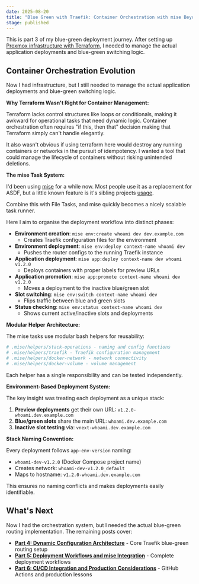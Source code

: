 ```yaml
---
date: 2025-08-20
title: "Blue Green with Traefik: Container Orchestration with mise Beyond Terraform"
stage: published
---
```


This is part 3 of my blue-green deployment journey. After setting up [Proxmox infrastructure with Terraform](/posts/2025-08-15-blue-green-with-traefik-part-2-proxmox-pivot), I needed to manage the actual application deployments and blue-green switching logic.

## Container Orchestration Evolution

Now I had infrastructure, but I still needed to manage the actual application deployments and blue-green switching logic.

**Why Terraform Wasn't Right for Container Management:**

Terraform lacks control structures like loops or conditionals, making it awkward for operational tasks that need dynamic logic. Container orchestration often requires "if this, then that" decision making that Terraform simply can't handle elegantly.

It also wasn't obvious if using terraform here would destroy any running containers or networks in the pursuit of idempotency. I wanted a tool that could manage the lifecycle of containers without risking unintended deletions.

**The mise Task System:**

I'd been using [mise](https://mise.jdx.dev/) for a while now. Most people use it as a replacement for ASDF, but a little known feature is it's sibling projects [usage](https://usage.jdx.dev/).

Combine this with File Tasks, and mise quickly becomes a nicely scalable task runner.

Here I aim to organise the deployment workflow into distinct phases:

- **Environment creation**: `mise env:create whoami dev dev.example.com`
  - Creates Traefik configuration files for the environment
- **Environment deployment**: `mise env:deploy context-name whoami dev`
  - Pushes the router configs to the running Traefik instance
- **Application deployment**: `mise app:deploy context-name dev whoami v1.2.0`
  - Deploys containers with proper labels for preview URLs
- **Application promotion**: `mise app:promote context-name whoami dev v1.2.0`
  - Moves a deployment to the inactive blue/green slot
- **Slot switching**: `mise env:switch context-name whoami dev`
  - Flips traffic between blue and green slots
- **Status checking**: `mise env:status context-name whoami dev`
  - Shows current active/inactive slots and deployments

**Modular Helper Architecture:**

The mise tasks use modular bash helpers for reusability:

```bash
# .mise/helpers/stack-operations - naming and config functions
# .mise/helpers/traefik - Traefik configuration management
# .mise/helpers/docker-network - network connectivity
# .mise/helpers/docker-volume - volume management
```

Each helper has a single responsibility and can be tested independently.

**Environment-Based Deployment System:**

The key insight was treating each deployment as a unique stack:

1. **Preview deployments** get their own URL: `v1.2.0-whoami.dev.example.com`
2. **Blue/green slots** share the main URL: `whoami.dev.example.com`
3. **Inactive slot testing** via: `vnext-whoami.dev.example.com`

**Stack Naming Convention:**

Every deployment follows `app-env-version` naming:
- `whoami-dev-v1.2.0` (Docker Compose project name)
- Creates network: `whoami-dev-v1.2.0_default`
- Maps to hostname: `v1.2.0-whoami.dev.example.com`

This ensures no naming conflicts and makes deployments easily identifiable.

## What's Next

Now I had the orchestration system, but I needed the actual blue-green routing implementation. The remaining posts cover:

- **[Part 4: Dynamic Configuration Architecture](/posts/2025-08-22-blue-green-with-traefik-part-4-architecture)** - Core Traefik blue-green routing setup
- **[Part 5: Deployment Workflows and mise Integration](/posts/2025-08-25-blue-green-with-traefik-part-5-deployment-workflows)** - Complete deployment workflows
- **[Part 6: CI/CD Integration and Production Considerations](/posts/2025-09-01-blue-green-with-traefik-part-6-cicd-production)** - GitHub Actions and production lessons